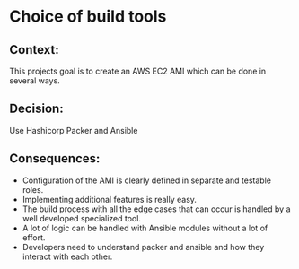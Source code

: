 # Choice of build tools

## Context:
This projects goal is to create an AWS EC2 AMI which can be done in several ways.

## Decision:
Use Hashicorp Packer and Ansible

## Consequences:
- Configuration of the AMI is clearly defined in separate and testable roles. 
- Implementing additional features is really easy. 
- The build process with all the edge cases that can occur is handled by a well developed specialized tool.
- A lot of logic can be handled with Ansible modules without a lot of effort.
- Developers need to understand packer and ansible and how they interact with each other.
